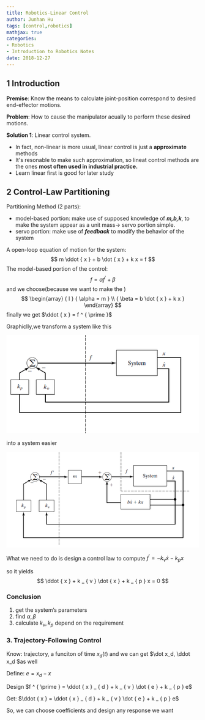 ```yaml
---
title: Robotics-Linear Control
author: Junhan Hu
tags: [control,robotics]
mathjax: true
categories:
- Robotics
- Introduction to Robotics Notes
date: 2018-12-27
---
```


## 1 Introduction

**Premise**:  Know the means to calculate joint-position correspond to desired end-effector motions.

**Problem**: How to cause the manipulator acually to perform these desired motions.

**Solution 1**: Linear control system.

* In fact, non-linear is more usual, linear control is just a **approximate** methods
* It's resonable to make such approximation, so lineat control methods are the ones **most often used in industrial practice.**
* Learn linear first is good for later study

<!-- more -->

## 2 Control-Law Partitioning

Partitioning Method (2 parts):

* model-based portion: make use of supposed knowledge of ***m,b,k***, to make the system appear as a unit mass$\to$ servo portion simple.
* servo portion: make use of ***feedback*** to modify the behavior of the system

A open-loop equation of motion for the system:
$$
m \ddot { x } + b \dot { x } + k x = f
$$
The model-based portion of the control:
$$
f = \alpha f ^ { \prime } + \beta
$$
and we choose(because we want to make the )
$$
\begin{array} { l } { \alpha = m } \\ { \beta = b \dot { x } + k x } \end{array}
$$
finally we get   $\ddot { x } = f ^ { \prime }$

Graphiclly,we transform a system like this 

![robotics-linear-control](https://raw.githubusercontent.com/hujunhan/cloudimage/master/img/robotics-linear-control.png)

into a system easier

![easier-system](https://raw.githubusercontent.com/hujunhan/cloudimage/master/img/robotics-lin-con-easier.png)

What we need to do is design a  control law to compute $f ^ { \prime } = - k _ { v } \dot { x } - k _ { p } x$

so it yields
$$
\ddot { x } + k _ { v } \dot { x } + k _ { p } x = 0
$$

### Conclusion

1. get the system‘s parameters
2. find $\alpha ,\beta$
3. calculate $k_v,k_p$ depend on the requirement

### 3. Trajectory-Following Control

Know: trajectory, a funciton of time $x_d(t)$ and we can get $\dot x_d, \ddot x_d $as well

Define: $e=x_d-x$

Design $f ^ { \prime } = \ddot { x } _ { d } + k _ { v } \dot { e } + k _ { p } e$

Get: $\ddot { x } = \ddot { x } _ { d } + k _ { v } \dot { e } + k _ { p } e$

So, we can choose coefficients and design any response we want

